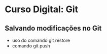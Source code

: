 # Curso Digital: Git 

## Salvando modificações no Git
* uso do comando git restore
* comando git push
